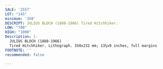 ```yaml
---
SALE: '2557'
LOT: "145"
minimum: '350'
DESCRIPT: JULIUS BLOCH (1888-1966) Tired Hitchhiker.
LOW: "700"
HIGH: "1000"
Description: |-
  JULIUS BLOCH (1888-1966)
  Tired Hitchhiker. Lithograph. 350x232 mm; 13¾x9 inches, full margins. Edition of 40. Signed, titled, dedicated and inscribed "Ed. 40" in pencil, lower margin. 1937.A very good impression.Bloch was born in Germany, but immigrated with his family to Philadelphia as a child. He studied at the Pennsylvania Museum and School of Industrial Art and the Pennsylvania Academy of Fine Arts. Growing up amongst financial hardships, he chose to focus his artistic career on depicting the difficult social realities around him, even as there was a broader interest in modernism among artistic circles. His work produced during the Depression was especially poignant, illustrating the emotional toll many people underwent during that time. He was among the artists employed by the federal government, joining when the Public Works of Art Project was first formed.
FOOTNOTE: ''
recommended: false

---
```

